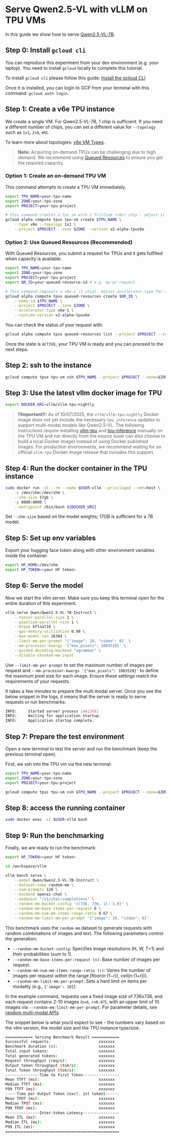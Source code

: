 # Serve Qwen2.5-VL with vLLM on TPU VMs

In this guide we show how to serve
[Qwen2.5-VL-7B](https://huggingface.co/Qwen/Qwen2.5-VL-7B-Instruct).

## Step 0: Install `gcloud cli`

You can reproduce this experiment from your dev environment
(e.g. your laptop).
You need to install `gcloud` locally to complete this tutorial.

To install `gcloud cli` please follow this guide:
[Install the gcloud CLI](https://cloud.google.com/sdk/docs/install#mac)

Once it is installed, you can login to GCP from your terminal with this
command: `gcloud auth login`.

## Step 1: Create a v6e TPU instance

We create a single VM. For Qwen2.5-VL-7B, 1 chip is sufficient. If you need a different number of
chips, you can set a different value for `--topology` such as `1x1`,
`2x4`, etc.

To learn more about topologies: [v6e VM Types](https://cloud.google.com/tpu/docs/v6e#vm-types).

> **Note:** Acquiring on-demand TPUs can be challenging due to high demand. We recommend using [Queued Resources](https://cloud.google.com/tpu/docs/queued-resources) to ensure you get the required capacity.

### Option 1: Create an on-demand TPU VM

This command attempts to create a TPU VM immediately.

```bash
export TPU_NAME=your-tpu-name
export ZONE=your-tpu-zone
export PROJECT=your-tpu-project

# this command creates a tpu vm with 1 Trillium (v6e) chip - adjust it to suit your needs
gcloud alpha compute tpus tpu-vm create $TPU_NAME \
    --type v6e --topology 1x1 \
    --project $PROJECT --zone $ZONE --version v2-alpha-tpuv6e
```

### Option 2: Use Queued Resources (Recommended)

With Queued Resources, you submit a request for TPUs and it gets fulfilled
when capacity is available.

```bash
export TPU_NAME=your-tpu-name
export ZONE=your-tpu-zone
export PROJECT=your-tpu-project
export QR_ID=your-queued-resource-id # e.g. my-qr-request

# This command requests a v6e-1 (1 chip). Adjust accelerator-type for different sizes.
gcloud alpha compute tpus queued-resources create $QR_ID \
    --node-id $TPU_NAME \
    --project $PROJECT --zone $ZONE \
    --accelerator-type v6e-1 \
    --runtime-version v2-alpha-tpuv6e
```

You can check the status of your request with:

```bash
gcloud alpha compute tpus queued-resources list --project $PROJECT --zone $ZONE
```

Once the state is `ACTIVE`, your TPU VM is ready and you can proceed to the next steps.

## Step 2: ssh to the instance

```bash
gcloud compute tpus tpu-vm ssh $TPU_NAME --project $PROJECT --zone=$ZONE
```

## Step 3: Use the latest vllm docker image for TPU

```bash
export DOCKER_URI=vllm/vllm-tpu:nightly
```

> **!!Important!!:** As of 10/07/2025, the `vllm/vllm-tpu:nightly` Docker image does not yet include the necessary `tpu_inference` updates to support multi-modal models like Qwen2.5-VL. The following instructions require installing [vllm-tpu](https://docs.vllm.ai/en/latest/getting_started/installation/google_tpu.html#set-up-using-python) and [tpu-inference](https://github.com/vllm-project/tpu-inference) manually on the TPU VM and run directly from the source (user can also choose to build a local Docker image) instead of using Docker published images. For production environments, we recommend waiting for an official `vllm-tpu` Docker image release that includes this support.

## Step 4: Run the docker container in the TPU instance

```bash
sudo docker run -it --rm --name $USER-vllm --privileged --net=host \
    -v /dev/shm:/dev/shm \
    --shm-size 17gb \
    -p 8000:8000 \
    --entrypoint /bin/bash ${DOCKER_URI}
```

Set `--shm-size` based on the model weights; 17GB is sufficient for a 7B model.

## Step 5: Set up env variables

Export your hugging face token along with other environment variables inside
the container.

```bash
export HF_HOME=/dev/shm
export HF_TOKEN=<your HF token>
```

## Step 6: Serve the model

Now we start the vllm server.
Make sure you keep this terminal open for the entire duration of this experiment.

```bash
vllm serve Qwen/Qwen2.5-VL-7B-Instruct \
    --tensor-parallel-size 1 \
    --pipeline-parallel-size 1 \
    --dtype bfloat16 \
    --gpu-memory-utilization 0.98 \
    --max-model-len 16384 \
    --limit-mm-per-prompt '{"image": 10, "video": 0}' \
    --mm-processor-kwargs '{"max_pixels": 1003520}' \
    --guided-decoding-backend "xgrammar" \
    --disable-chunked-mm-input
```

Use `--limit-mm-per-prompt` to set the maximum number of images per request and `--mm-processor-kwargs '{"max_pixels": 1003520}'` to define the maximum pixel size for each image. Ensure these settings match the requirements of your requests.

It takes a few minutes to prepare the multi modal server.
Once you see the below snippet in the logs, it means that the server is ready
to serve requests or run benchmarks:

```bash
INFO:     Started server process [461368]
INFO:     Waiting for application startup.
INFO:     Application startup complete.
```

## Step 7: Prepare the test environment

Open a new terminal to test the server and run the benchmark (keep the previous terminal open).

First, we ssh into the TPU vm via the new terminal:

```bash
export TPU_NAME=your-tpu-name
export ZONE=your-tpu-zone
export PROJECT=your-tpu-project

gcloud compute tpus tpu-vm ssh $TPU_NAME --project $PROJECT --zone=$ZONE
```

## Step 8: access the running container

```bash
sudo docker exec -it $USER-vllm bash
```

## Step 9: Run the benchmarking

Finally, we are ready to run the benchmark:

```bash
export HF_TOKEN=<your HF token>

cd /workspace/vllm

vllm bench serve \
    --model Qwen/Qwen2.5-VL-7B-Instruct \
    --dataset-name random-mm \
    --num-prompts 128 \
    --backend openai-chat \
    --endpoint "/v1/chat/completions" \
    --random-mm-bucket-config '{(736, 736, 1): 1.0}' \
    --random-mm-base-items-per-request 6 \
    --random-mm-num-mm-items-range-ratio 0.67 \
    --random-mm-limit-mm-per-prompt '{"image": 10, "video": 0}'
```

This benchmark uses the `random-mm` dataset to generate requests with random combinations of images and text. The following parameters control the generation:

* `--random-mm-bucket-config`: Specifies image resolutions (H, W, T=1) and their probabilities (sum to 1).
* `--random-mm-base-items-per-request (n)`: Base number of images per request.
* `--random-mm-num-mm-items-range-ratio (r)`: Varies the number of images per request within the range [floor(n·(1−r)), ceil(n·(1+r))].
* `--random-mm-limit-mm-per-prompt`: Sets a hard limit on items per modality (e.g., `{'image': 10}`).

In the example command, requests use a fixed image size of 736x736, and each request contains 2-10 images (`n=6`, `r=0.67`), with an upper limit of 10 images via `--random-mm-limit-mm-per-prompt`. For parameter details, see [random multi-modal APIs](https://github.com/vllm-project/vllm/pull/23119).

The snippet below is what you’d expect to see - the numbers vary based on the vllm version, the model size and the TPU instance type/size.

```bash
============ Serving Benchmark Result ============
Successful requests:                     xxxxxxx
Benchmark duration (s):                  xxxxxxx
Total input tokens:                      xxxxxxx
Total generated tokens:                  xxxxxxx
Request throughput (req/s):              xxxxxxx
Output token throughput (tok/s):         xxxxxxx
Total Token throughput (tok/s):          xxxxxxx
---------------Time to First Token----------------
Mean TTFT (ms):                          xxxxxxx
Median TTFT (ms):                        xxxxxxx
P99 TTFT (ms):                           xxxxxxx
-----Time per Output Token (excl. 1st token)------
Mean TPOT (ms):                          xxxxxxx
Median TPOT (ms):                        xxxxxxx
P99 TPOT (ms):                           xxxxxxx
---------------Inter-token Latency----------------
Mean ITL (ms):                           xxxxxxx
Median ITL (ms):                         xxxxxxx
P99 ITL (ms):                            xxxxxxx
==================================================
```
